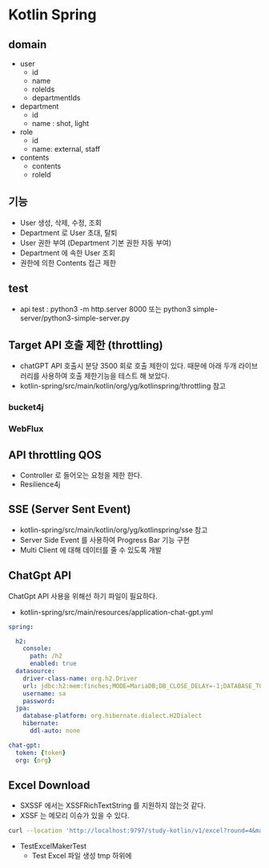 # Kotlin Spring 

## domain 

- user
  - id
  - name
  - roleIds
  - departmentIds
- department
  - id
  - name : shot, light 
- role
  - id
  - name: external, staff
- contents
  - contents
  - roleId


## 기능
- User 생성, 삭제, 수정, 조회
- Department 로 User 초대, 탈퇴
- User 권한 부여 (Department 기본 권한 자동 부여)
- Department 에 속한 User 조회
- 권한에 의한 Contents 접근 제한 

## test
- api test : python3 -m http.server 8000 또는 python3 simple-server/python3-simple-server.py


## Target API 호출 제한 (throttling)
- chatGPT API 호출시 분당 3500 회로 호출 제한이 있다. 때문에 아래 두개 라이브러리를 사용하여 호출 제한기능을 테스트 해 보았다. 
- kotlin-spring/src/main/kotlin/org/yg/kotlinspring/throttling 참고 
### bucket4j
### WebFlux

## API throttling QOS
- Controller 로 들어오는 요청을 제한 한다. 
- Resilience4j




## SSE (Server Sent Event)
- kotlin-spring/src/main/kotlin/org/yg/kotlinspring/sse 참고 
- Server Side Event 를 사용하여 Progress Bar 기능 구현 
- Multi Client 에 대해 데이터를 줄 수 있도록 개발 

## ChatGpt API 

ChatGpt API 사용을 위해선 하기 파일이 필요하다. 
- kotlin-spring/src/main/resources/application-chat-gpt.yml

```yaml
spring:

  h2:
    console:
      path: /h2
      enabled: true
  datasource:
    driver-class-name: org.h2.Driver
    url: jdbc:h2:mem:finches;MODE=MariaDB;DB_CLOSE_DELAY=-1;DATABASE_TO_UPPER=false;NON_KEYWORDS=USER;DB_CLOSE_ON_EXIT=FALSE
    username: sa
    password:
  jpa:
    database-platform: org.hibernate.dialect.H2Dialect
    hibernate:
      ddl-auto: none

chat-gpt:
  token: {token}
  org: {org}
```

## Excel Download
- SXSSF 에서는 XSSFRichTextString 를 지원하지 않는것 같다. 
- XSSF 는 메모리 이슈가 있을 수 있다. 

```bash
curl --location 'http://localhost:9797/study-kotlin/v1/excel?round=4&maxSceneCount=5'
```

- TestExcelMakerTest
  - Test Excel 파일 생성 tmp 하위에 